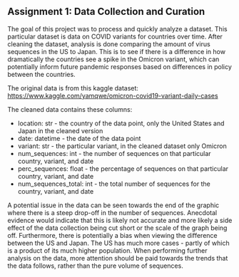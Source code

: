 ## Assignment 1: Data Collection and Curation

The goal of this project was to process and quickly analyze a dataset. This particular dataset is data on COVID variants for countries over time. After cleaning the dataset, analysis is done comparing the amount of virus sequences in the US to Japan. This is to see if there is a difference in how dramatically the countries see a spike in the Omicron variant, which can potentially inform future pandemic responses based on differences in policy between the countries.

The original data is from this kaggle dataset: https://www.kaggle.com/yamqwe/omicron-covid19-variant-daily-cases


The cleaned data contains these columns:
* location: str - the country of the data point, only the United States and Japan in the cleaned version
* date: datetime - the date of the data point
* variant: str - the particular variant, in the cleaned dataset only Omicron
* num_sequences: int - the number of sequences on that particular country, variant, and date
* perc_sequences: float - the percentage of sequences on that particular country, variant, and date
* num_sequences_total: int - the total number of sequences for the country, variant, and date


A potential issue in the data can be seen towards the end of the graphic where there is a steep drop-off in the number of sequences. Anecdotal evidence would indicate that this is likely not accurate and more likely a side effect of the data collection being cut short or the scale of the graph being off. Furthermore, there is potentially a bias when viewing the difference between the US and Japan. The US has much more cases - partly of which is a product of its much higher population. When performing further analysis on the data, more attention should be paid towards the trends that the data follows, rather than the pure volume of sequences.